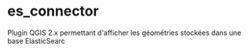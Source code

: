 # es_connector
Plugin QGIS 2.x permettant d'afficher les géométries stockées dans une base ElasticSearc
